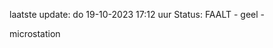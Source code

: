 laatste update: 
do 19-10-2023 17:12   uur 
Status: FAALT - geel - 
<div class="service Y">microstation</div>
